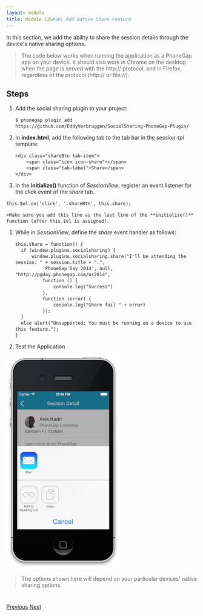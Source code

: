 ```yaml
---
layout: module
title: Module 12&#58; Add Native Share Feature
---
```

In this section, we add the ability to share the session details through the device's native sharing options. 

> The code below works when running the application as a PhoneGap app on your device. It should also work in Chrome on the desktop when the page is served with the http:// protocol, and in Firefox, regardless of the protocol (http:// or file://).


## Steps

1. Add the social sharing plugin to your project:

    ```
    $ phonegap plugin add https://github.com/EddyVerbruggen/SocialSharing-PhoneGap-Plugin/
    
    ```

1. In **index.html**, add the following tab to the tab bar in the *session-tpl* template:

    ```
    <div class="shareBtn tab-item">
        <span class="icon icon-share"></span>
        <span class="tab-label">Share</span>
    </div>
    ```

1. In the **initialize()** function of *SessionView*, register an event listener for the click event of the *share* tab.

  ```
  this.$el.on('click', '.shareBtn', this.share);
  ```

    >Make sure you add this line as the last line of the **initialize()** function (after this.$el is assigned).

1. While in *SessionView*, define the *share* event handler as follows:

    ```
    this.share = function() {
      if (window.plugins.socialsharing) {
          window.plugins.socialsharing.share("I'll be attending the session: " + session.title + ".",
              'PhoneGap Day 2014', null, "http://pgday.phonegap.com/us2014",
              function () {
                  console.log("Success")
              },
              function (error) {
                  console.log("Share fail " + error)
              });
      }
      else alert("Unsupported: You must be running on a device to use this feature.");
    }
    ```

1. Test the Application

![](images/share.png)

>The options shown here will depend on your particular devices' native sharing options. 

<div class="row" style="margin-top:40px;">
<div class="col-sm-12">
<a href="add-to-calendar.html" class="btn btn-default"><i class="glyphicon glyphicon-chevron-left"></i> 
Previous</a>
<a href="statusbar.html" class="btn btn-default pull-right">Next <i class="glyphicon 
glyphicon-chevron-right"></i></a>


</div>
</div>


